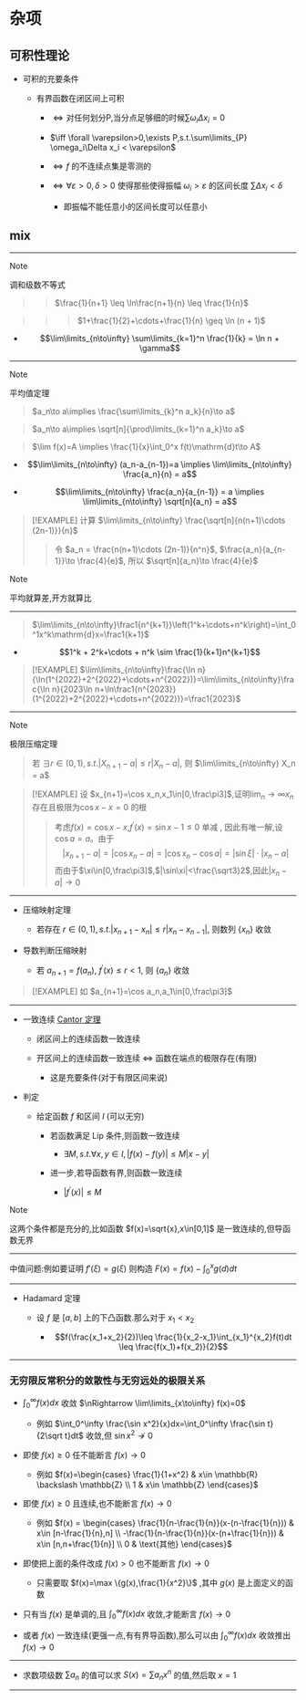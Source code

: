 # 杂项

## 可积性理论

- 可积的充要条件

    - 有界函数在闭区间上可积
        
        - $\iff \text{对任何划分P,当分点足够细的时候} \sum \omega_i\Delta x_i = 0$

        - $\iff \forall \varepsilon>0,\exists P,s.t.\sum\limits_{P} \omega_i\Delta x_i < \varepsilon$

        - $\iff f$ 的不连续点集是零测的

        - $\iff \forall \varepsilon>0,\delta > 0$ 使得那些使得振幅 $\omega_i>\varepsilon$ 的区间长度 $\sum \Delta x_i < \delta$
            - 即振幅不能任意小的区间长度可以任意小


## mix

---
> [!NOTE]
> 调和级数不等式

>> $\frac{1}{n+1} \leq \ln\frac{n+1}{n} \leq \frac{1}{n}$

>>> $1+\frac{1}{2}+\cdots+\frac{1}{n} \geq \ln (n + 1)$

- $$\lim\limits_{n\to\infty} \sum\limits_{k=1}^n \frac{1}{k} = \ln  n + \gamma$$ 

---
> [!NOTE]
> 平均值定理

> $a_n\to a\implies \frac{\sum\limits_{k}^n a_k}{n}\to a$

> $a_n\to a\implies \sqrt[n]{\prod\limits_{k=1}^n a_k}\to a$

> $\lim f(x)=A \implies \frac{1}{x}\int_0^x f(t)\mathrm{d}t\to A$

- $$\lim\limits_{n\to\infty} (a_n-a_{n-1})=a \implies \lim\limits_{n\to\infty} \frac{a_n}{n} = a$$

- $$\lim\limits_{n\to\infty} \frac{a_n}{a_{n-1}} = a \implies \lim\limits_{n\to\infty} \sqrt[n]{a_n} = a$$

> [!EXAMPLE]
> 计算 $\lim\limits_{n\to\infty} \frac{\sqrt[n]{n(n+1)\cdots (2n-1)}}{n}$
>> 令 $a_n = \frac{n(n+1)\cdots (2n-1)}{n^n}$, $\frac{a_n}{a_{n-1}}\to \frac{4}{e}$, 所以 $\sqrt[n]{a_n}\to \frac{4}{e}$

> [!NOTE]
> 平均就算差,开方就算比

---

> $\lim\limits_{n\to\infty}\frac1{n^{k+1}}\left(1^k+\cdots+n^k\right)=\int_0^1x^k\mathrm{d}x=\frac1{k+1}$

- $$1^k + 2^k+\cdots + n^k \sim \frac{1}{k+1}n^{k+1}$$

> [!EXAMPLE]
> $\lim\limits_{n\to\infty}\frac{\ln n}{\ln(1^{2022}+2^{2022}+\cdots+n^{2022})}=\lim\limits_{n\to\infty}\frac{\ln n}{2023\ln n+\ln\frac1{n^{2023}}(1^{2022}+2^{2022}+\cdots+n^{2022})}=\frac1{2023}$

---

> [!NOTE]
> 极限压缩定理
>> 若 $\exists r\in (0,1),s.t. |X_{n+1}-a|\leq r |X_n-a|$, 则 $\lim\limits_{n\to\infty} X_n = a$

> [!EXAMPLE]
> 设 $x_{n+1}=\cos x_n,x_1\in[0,\frac\pi3]$,证明$\lim_n\to\infty x_n$ 存在且极限为$\cos x-x=0$ 的根
>> 考虑$f(x)=\cos x-x$,$f^\prime ( x) = \sin x- 1\leq 0$ 单减 , 因此有唯一解,设 $\cos a= a$。由于
>> $$|x_{n+1}-a|=|\cos x_n-a|=|\cos x_n-\cos a|=|\sin\xi|\cdot|x_n-a|$$
>> 而由于$\xi\in[0,\frac\pi3]$,$|\sin\xi|<\frac{\sqrt3}2$,因此$|x_n-a|\to 0$

---

- 压缩映射定理

    - 若存在 $r\in (0,1),s.t. |x_{n+1}-x_n|\leq r|x_n-x_{n-1}|$, 则数列 $\{x_n\}$ 收敛

- 导数判断压缩映射

    - 若 $a_{n+1}=f(a_n)$, $f^\prime(x)\leq r<1$, 则 $\{a_n\}$ 收敛

> [!EXAMPLE]
> 如 $a_{n+1}=\cos a_n,a_1\in[0,\frac\pi3]$ 

---

- 一致连续 [Cantor 定理](https://zhuanlan.zhihu.com/p/468031837)

    - 闭区间上的连续函数一致连续

    - 开区间上的连续函数一致连续 $\iff$ 函数在端点的极限存在(有限)
    
        - 这是充要条件(对于有限区间来说)


- 判定
    - 给定函数 $f$ 和区间 $I$ (可以无穷)

        - 若函数满足 $\text{Lip}$ 条件,则函数一致连续

            - $\exists M,s.t.\forall x,y\in I,|f(x)-f(y)|\leq M|x-y|$

        - 进一步,若导函数有界,则函数一致连续

            - $|f^\prime(x)|\leq M$

> [!NOTE]
> 这两个条件都是充分的,比如函数 $f(x)=\sqrt{x},x\in[0,1]$ 是一致连续的,但导函数无界


---

中值问题:例如要证明 $f'(\xi)=g(\xi)$ 则构造 $F(x)=f(x)-\int_0^xg(d)dt$

---

- Hadamard 定理

    - 设 $f$ 是 $[a,b]$ 上的下凸函数.那么对于 $x_1<x_2$

        - $$f(\frac{x_1+x_2}{2})\leq \frac{1}{x_2-x_1}\int_{x_1}^{x_2}f(t)dt \leq \frac{f(x_1)+f(x_2)}{2}$$


---

### 无穷限反常积分的敛散性与无穷远处的极限关系

- $\int_0^\infty f(x)dx$ 收敛 $\nRightarrow \lim\limits_{x\to\infty} f(x)=0$

    - 例如 $\int_0^\infty \frac{\sin x^2}{x}dx=\int_0^\infty \frac{\sin t}{2\sqrt t}dt$ 收敛,但 $\sin x^2\not\to 0$

- 即使 $f(x)\geq 0$ 任不能断言 $f(x)\to 0$

    - 例如 $f(x)=\begin{cases} \frac{1}{1+x^2} & x\in \mathbb{R} \backslash \mathbb{Z} \\ 1 & x\in \mathbb{Z} \end{cases}$

- 即使 $f(x)\geq 0$ 且连续,也不能断言 $f(x)\to 0$

    - 例如 $f(x) = \begin{cases} \frac{1}{n-\frac{1}{n}}(x-(n-\frac{1}{n})) & x\in [n-\frac{1}{n},n] \\ -\frac{1}{n-\frac{1}{n}}(x-(n+\frac{1}{n})) & x\in [n,n+\frac{1}{n}] \\ 0 & \text{其他} \end{cases}$

- 即使把上面的条件改成 $f(x)>0$ 也不能断言 $f(x)\to 0$

    - 只需要取 $f(x)=\max \{g(x),\frac{1}{x^2}\}$ ,其中 $g(x)$ 是上面定义的函数

- 只有当 $f(x)$ 是单调的,且 $\int_0^\infty f(x)dx$ 收敛,才能断言 $f(x)\to 0$

- 或者 $f(x)$ 一致连续(更强一点,有有界导函数),那么可以由 $\int_0^\infty f(x)dx$ 收敛推出 $f(x)\to 0$

---

- 求数项级数 $\sum a_n$ 的值可以求 $S(x)=\sum a_nx^n$ 的值,然后取 $x=1$

---




























